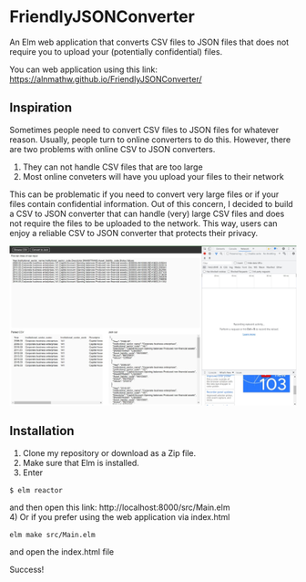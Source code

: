 # FriendlyJSONConverter
An Elm web application that converts CSV files to JSON files that does not require you to upload your (potentially confidential) files.

You can web application using this link: https://alnmathw.github.io/FriendlyJSONConverter/

## Inspiration 
Sometimes people need to convert CSV files to JSON files for whatever reason. Usually, people turn to online converters to do this. However, there are two problems with online CSV to JSON converters.

1) They can not handle CSV files that are too large
2) Most online conveters will have you upload your files to their network 

This can be problematic if you need to convert very large files or if your files contain confidential information. Out of this concern, I decided to build a CSV to JSON converter that can handle (very) large CSV files and does not require the files to be uploaded to the network. This way, users can enjoy a reliable CSV to JSON converter that protects their privacy. 

<img src = "src/assets/demo.jpg" alt="demo" />

## Installation 
1) Clone my repository or download as a Zip file. 
2) Make sure that Elm is installed. 
3) Enter 
```
$ elm reactor 
```
and then open this link: http://localhost:8000/src/Main.elm <br/>
4) Or if you prefer using the web application via index.html
```
elm make src/Main.elm
```
and open the index.html file

Success!